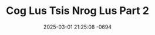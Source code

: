 ---
layout: movie-video-data
date: 2025-03-01 21:25:08 -0694
categories: movie

# Site Attributes
title: "Cog Lus Tsis Nrog Lus Part 2"
permalink: "/movie/Cog_Lus_Tsis_Nrog_Lus_Part_2"

# Movie Attributes
synopsis: "Suab Nag yog ib zaj dab neeg hais txog Pheej (Yee Lee) lub neej thiab nws txoj kev hlub nrog Suab Nag (Dao Lao). Txij hnub uas pheej ntsib suab nag los, nws lub neej pauv lawm ntau heev. Thaum suab nag niam thiab txiv tsis pub pheej yuav suab nag vim rau qhov lawv twb muab suab nag qhaib rau dab laug tus tub (Sou Lee) lawm, Pheej yuav ua txhua yam kom tau suab nag los nrog nws nyob. xyov yog vim lub ntuj los yog txoj hmoo ntau yam kev phem thiab kev tu siab yuav tshwm sim rau hauv pheej thiab suab nag lub neej. "
producer: "Ntsa Iab Production"
director: "Xeeb Hawj, Neeb Thoj"
writer: "Xias Muas"
video_link: "https://youtu.be/QeW-w4OQYXM?si=7NdR47egz0wWPv9m"
genre: "Romance"
year: "2004"
release_type: "VHS"
storage: "Center for Hmong Studies"
thumbnail: "/assets/images/movie_thumbnails/no_thumbnail.png"
publishing_company: "Ntsa Iab Production"

# Sequels + Parts
base_movie: "Cog Lus Tsis Nrog Lus Part 1"
total_parts: 3
sequel: "Cog Lus Tsis Nrog Lus Part 3"

# Movie Cast
cast:
- name: "Tswb Yaj"
- name: "Ntxhais Tsab"
- name: "Kos Muas"
- name: "Xab Thoj"
- name: "Foom Hawj"
- name: "Zeb Thoj"
- name: "Maiv Lauj"
- name: "Phauj Tiaj Yaj"
- name: "Leem Lauj"
---
